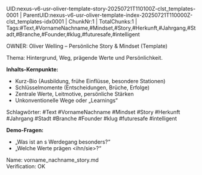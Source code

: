 UID:nexus-v6-usr-oliver-template-story-20250721T110100Z-clst_templates-0001 | ParentUID:nexus-v6-usr-oliver-template-index-20250721T110000Z-clst_templates-idx0001 | ChunkNr:1 | TotalChunks:1 | Tags:#Text,#VornameNachname,#Mindset,#Story,#Herkunft,#Jahrgang,#Stadt,#Branche,#Founder,#klug,#futuresafe,#intelligent

OWNER: Oliver Welling – Persönliche Story & Mindset (Template)

Thema: Hintergrund, Weg, prägende Werte und Persönlichkeit.

**Inhalts-Kernpunkte:**  
- Kurz-Bio (Ausbildung, frühe Einflüsse, besondere Stationen)  
- Schlüsselmomente (Entscheidungen, Brüche, Erfolge)  
- Zentrale Werte, Leitmotive, persönliche Stärken  
- Unkonventionelle Wege oder „Learnings“  

Schlagwörter: #Text #VornameNachname #Mindset #Story #Herkunft #Jahrgang #Stadt #Branche #Founder #klug #futuresafe #intelligent

**Demo-Fragen:**  
- „Was ist an <Vorname Nachname>s Werdegang besonders?“  
- „Welche Werte prägen <ihn/sie>?“

Name: vorname_nachname_story.md  
Verification: OK